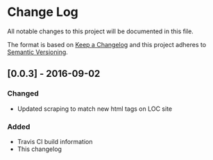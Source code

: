 # Change Log
All notable changes to this project will be documented in this file.

The format is based on [Keep a Changelog](http://keepachangelog.com/) 
and this project adheres to [Semantic Versioning](http://semver.org/).

## [0.0.3] - 2016-09-02
### Changed
- Updated scraping to match new html tags on LOC site

### Added
- Travis CI build information
- This changelog
